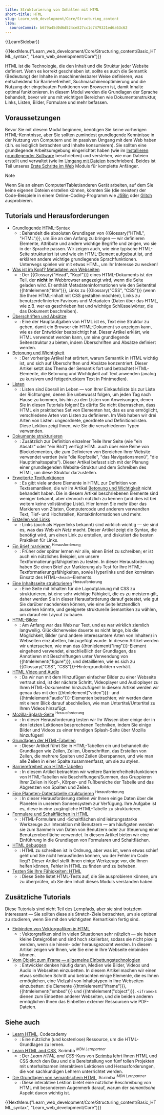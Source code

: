 ```yaml
---
title: Strukturierung von Inhalten mit HTML
short-title: HTML
slug: Learn_web_development/Core/Structuring_content
l10n:
  sourceCommit: b679a45d0d6d524ce827cc1c7479321ed6a63c62
---
```


{{LearnSidebar}}

{{NextMenu("Learn_web_development/Core/Structuring_content/Basic_HTML_syntax", "Learn_web_development/Core")}}

HTML ist die Technologie, die den Inhalt und die Struktur jeder Website definiert. Wenn es korrekt geschrieben ist, sollte es auch die Semantik (Bedeutung) der Inhalte in maschinenlesbarer Weise definieren, was entscheidend für Barrierefreiheit, Suchmaschinenoptimierung und die Nutzung der eingebauten Funktionen von Browsern ist, damit Inhalte optimal funktionieren. In diesem Modul werden die Grundlagen der Sprache behandelt, bevor wir uns mit wichtigen Bereichen wie Dokumentenstruktur, Links, Listen, Bilder, Formulare und mehr befassen.

## Voraussetzungen

Bevor Sie mit diesem Modul beginnen, benötigen Sie keine vorherigen HTML-Kenntnisse, aber Sie sollten zumindest grundlegende Kenntnisse in der Nutzung von Computern und im passiven Umgang mit dem Web haben (d.h. es lediglich betrachten und Inhalte konsumieren). Sie sollten eine grundlegende Arbeitsumgebung eingerichtet haben (wie im [Installieren grundlegender Software](/de/docs/Learn_web_development/Getting_started/Environment_setup/Installing_software) beschrieben) und verstehen, wie man Dateien erstellt und verwaltet (wie im [Umgang mit Dateien](/de/docs/Learn_web_development/Getting_started/Environment_setup/Dealing_with_files) beschrieben). Beides ist Teil unseres [Erste Schritte im Web](/de/docs/Learn_web_development/Getting_started/Your_first_website) Moduls für komplette Anfänger.

> [!NOTE]
> Wenn Sie an einem Computer/Tablet/anderen Gerät arbeiten, auf dem Sie keine eigenen Dateien erstellen können, könnten Sie (die meisten) der Code-Beispiele in einem Online-Coding-Programm wie [JSBin](https://jsbin.com/) oder [Glitch](https://glitch.com/) ausprobieren.

## Tutorials und Herausforderungen

- [Grundlegende HTML-Syntax](/de/docs/Learn_web_development/Core/Structuring_content/Basic_HTML_syntax)
  - : Behandelt die absoluten Grundlagen von {{Glossary("HTML", "HTML")}}, um Sie an den Anfang zu bringen — wir definieren Elemente, Attribute und andere wichtige Begriffe und zeigen, wo sie in der Sprache passen. Wir zeigen auch, wie eine typische HTML-Seite strukturiert ist und wie ein HTML-Element aufgebaut ist, und erklären andere wichtige grundlegende Sprachfunktionen. Unterwegs spielen wir mit etwas HTML, um Ihr Interesse zu wecken!
- [Was ist im Kopf? Metadaten von Webseiten](/de/docs/Learn_web_development/Core/Structuring_content/Webpage_metadata)
  - : Der {{Glossary("Head", "Kopf")}} eines HTML-Dokuments ist der Teil, der **nicht** im Webbrowser angezeigt wird, wenn die Seite geladen wird. Er enthält Metadateninformationen wie den Seitentitel {{htmlelement("title")}}, Links zu {{Glossary("CSS", "CSS")}} (wenn Sie Ihren HTML-Inhalt mit CSS gestalten möchten), Links zu benutzerdefinierten Favicons und Metadaten (Daten über das HTML, wie z.B. wer es geschrieben hat und wichtige Schlüsselwörter, die das Dokument beschreiben).
- [Überschriften und Absätze](/de/docs/Learn_web_development/Core/Structuring_content/Headings_and_paragraphs)
  - : Eine der Hauptaufgaben von HTML ist es, Text eine Struktur zu geben, damit ein Browser ein HTML-Dokument so anzeigen kann, wie es der Entwickler beabsichtigt hat. Dieser Artikel erklärt, wie HTML verwendet werden kann, um eine grundlegende Seitenstruktur zu bieten, indem Überschriften und Absätze definiert werden.
- [Betonung und Wichtigkeit](/de/docs/Learn_web_development/Core/Structuring_content/Emphasis_and_importance)
  - : Der vorherige Artikel hat erörtert, warum Semantik in HTML wichtig ist, und sich auf Überschriften und Absätze konzentriert. Dieser Artikel setzt das Thema der Semantik fort und betrachtet HTML-Elemente, die Betonung und Wichtigkeit auf Text anwenden (analog zu kursivem und fettgedrucktem Text in Printmedien).
- [Listen](/de/docs/Learn_web_development/Core/Structuring_content/Lists)
  - : Listen sind überall im Leben — von Ihrer Einkaufsliste bis zur Liste der Richtungen, denen Sie unbewusst folgen, um jeden Tag nach Hause zu kommen, bis hin zu den Listen von Anweisungen, denen Sie in diesen Tutorials folgen! Es dürfte Sie nicht überraschen, dass HTML ein praktisches Set von Elementen hat, das es uns ermöglicht, verschiedene Arten von Listen zu definieren. Im Web haben wir drei Arten von Listen: ungeordnete, geordnete und Definitionslisten. Diese Lektion zeigt Ihnen, wie Sie die verschiedenen Typen verwenden.
- [Dokumente strukturieren](/de/docs/Learn_web_development/Core/Structuring_content/Structuring_documents)
  - : Zusätzlich zur Definition einzelner Teile Ihrer Seite (wie "ein Absatz" oder "ein Bild") verfügt HTML auch über eine Reihe von Blockelementen, die zum Definieren von Bereichen Ihrer Website verwendet werden (wie "die Kopfzeile", "das Navigationsmenü", "die Hauptinhaltsspalte"). Dieser Artikel befasst sich mit der Planung einer grundlegenden Website-Struktur und dem Schreiben des HTML, um diese Struktur darzustellen.
- [Erweiterte Textfunktionen](/de/docs/Learn_web_development/Core/Structuring_content/Advanced_text_features)
  - : Es gibt viele andere Elemente in HTML zur Definition von Textsemantiken, die wir im Artikel [Betonung und Wichtigkeit](/de/docs/Learn_web_development/Core/Structuring_content/Emphasis_and_importance) nicht behandelt haben. Die in diesem Artikel beschriebenen Elemente sind weniger bekannt, aber dennoch nützlich zu kennen (und dies ist bei weitem keine vollständige Liste). Hier lernen Sie mehr über das Markieren von Zitaten, Computercode und anderem verwandten Text, Tief- und Hochstellen, Kontaktinformationen und mehr.
- [Erstellen von Links](/de/docs/Learn_web_development/Core/Structuring_content/Creating_links)
  - : Links (auch als Hyperlinks bekannt) sind wirklich wichtig — sie sind es, was das Web _ein Netz_ macht. Dieser Artikel zeigt die Syntax, die benötigt wird, um einen Link zu erstellen, und diskutiert die besten Praktiken für Links.
- [Ein Brief markieren](/de/docs/Learn_web_development/Core/Structuring_content/Marking_up_a_letter) <sup>Herausforderung</sup>
  - : Früher oder später lernen wir alle, einen Brief zu schreiben; er ist auch ein nützliches Beispiel, um unsere Textformatierungsfähigkeiten zu testen. In dieser Herausforderung haben Sie einen Brief zur Markierung als Test für Ihre HTML-Textformatierungsfähigkeiten, sowie Hyperlinks und den korrekten Einsatz des HTML-`<head>`-Elements.
- [Eine Inhaltsseite strukturieren](/de/docs/Learn_web_development/Core/Structuring_content/Structuring_a_page_of_content) <sup>Herausforderung</sup>
  - : Eine Seite mit Inhalten für die Layoutplanung mit CSS zu strukturieren, ist eine sehr wichtige Fähigkeit, die es zu meistern gilt, daher werden Sie in dieser Herausforderung darauf getestet, wie gut Sie darüber nachdenken können, wie eine Seite letztendlich aussehen könnte, und geeignete strukturelle Semantiken zu wählen, um darauf ein Layout zu bauen.
- [HTML-Bilder](/de/docs/Learn_web_development/Core/Structuring_content/HTML_images)
  - : Am Anfang war das Web nur Text, und es war wirklich ziemlich langweilig. Glücklicherweise dauerte es nicht lange, bis die Möglichkeit, Bilder (und andere interessantere Arten von Inhalten) in Webseiten einzubetten, hinzugefügt wurde. In diesem Artikel werden wir untersuchen, wie man das {{htmlelement("img")}}-Element eingehend verwendet, einschließlich der Grundlagen, das Annotieren mit Beschriftungen unter Verwendung von {{htmlelement("figure")}}, und detaillieren, wie es sich zu {{Glossary("CSS", "CSS")}}-Hintergrundbildern verhält.
- [HTML Video und Audio](/de/docs/Learn_web_development/Core/Structuring_content/HTML_video_and_audio)
  - : Da wir nun mit dem Hinzufügen einfacher Bilder zu einer Webseite vertraut sind, ist der nächste Schritt, Videoplayer und Audioplayer zu Ihren HTML-Dokumenten hinzuzufügen! In diesem Artikel werden wir genau das mit den {{htmlelement("video")}}- und {{htmlelement("audio")}}-Elementen betrachten; wir werden dann mit einem Blick darauf abschließen, wie man Untertitel/Untertitel zu Ihren Videos hinzufügt.
- [Mozilla-Splash-Seite](/de/docs/Learn_web_development/Core/Structuring_content/Mozilla_splash_page) <sup>Herausforderung</sup>
  - : In dieser Herausforderung testen wir Ihr Wissen über einige der in den letzten Lektionen besprochenen Techniken, indem Sie einige Bilder und Videos zu einer trendigen Splash-Seite über Mozilla hinzufügen!
- [Grundlagen der HTML-Tabellen](/de/docs/Learn_web_development/Core/Structuring_content/HTML_table_basics)
  - : Dieser Artikel führt Sie in HTML-Tabellen ein und behandelt die Grundlagen wie Zeilen, Zellen, Überschriften, das Erstellen von Zellen, die mehrere Spalten und Zeilen überspannen, und wie man alle Zellen in einer Spalte zusammenfasst, um sie zu stylen.
- [Barrierefreiheit von HTML-Tabellen](/de/docs/Learn_web_development/Core/Structuring_content/Table_accessibility)
  - : In diesem Artikel betrachten wir weitere Barrierefreiheitsfunktionen von HTML-Tabellen wie Beschriftungen/Summen, das Gruppieren Ihrer Zeilen in Kopf-, Körper- und Fußbereiche der Tabelle und das Abgrenzen von Spalten und Zeilen.
- [Eine Planeten-Datentabelle strukturieren](/de/docs/Learn_web_development/Core/Structuring_content/Planet_data_table) <sup>Herausforderung</sup>
  - : In dieser Herausforderung stellen wir Ihnen einige Daten über die Planeten in unserem Sonnensystem zur Verfügung. Ihre Aufgabe ist es, diese in eine zugängliche HTML-Tabelle zu strukturieren.
- [Formulare und Schaltflächen in HTML](/de/docs/Learn_web_development/Core/Structuring_content/HTML_forms)
  - : HTML-Formulare und -Schaltflächen sind leistungsstarke Werkzeuge zur Interaktion mit Benutzern — am häufigsten werden sie zum Sammeln von Daten von Benutzern oder zur Steuerung einer Benutzeroberfläche verwendet. In diesem Artikel bieten wir eine Einführung in die Grundlagen von Formularen und Schaltflächen.
- [HTML debuggen](/de/docs/Learn_web_development/Core/Structuring_content/Debugging_HTML)
  - : HTML zu schreiben ist in Ordnung, aber was ist, wenn etwas schief geht und Sie nicht herausfinden können, wo der Fehler im Code liegt? Dieser Artikel stellt Ihnen einige Werkzeuge vor, die Ihnen helfen können, Fehler in HTML zu finden und zu beheben.
- [Testen Sie Ihre Fähigkeiten: HTML](/de/docs/Learn_web_development/Core/Structuring_content/Test_your_skills)
  - : Diese Seite listet HTML-Tests auf, die Sie ausprobieren können, um zu überprüfen, ob Sie den Inhalt dieses Moduls verstanden haben.

## Zusätzliche Tutorials

Diese Tutorials sind nicht Teil des Lernpfads, aber sie sind trotzdem interessant — Sie sollten diese als Stretch-Ziele betrachten, um sie optional zu studieren, wenn Sie mit den wichtigsten Kernartikeln fertig sind.

- [Einbinden von Vektorgrafiken in HTML](/de/docs/Learn_web_development/Core/Structuring_content/Including_vector_graphics_in_HTML)
  - : Vektorgrafiken sind in vielen Situationen sehr nützlich — sie haben kleine Dateigrößen und sind hoch skalierbar, sodass sie nicht pixelig werden, wenn sie hinein- oder herausgezoomt werden. In diesem Artikel zeigen wir Ihnen, wie Sie eine in Ihre Webseite einbinden können.
- [Vom Objekt zum iFrame — allgemeine Einbettungstechnologien](/de/docs/Learn_web_development/Core/Structuring_content/General_embedding_technologies)
  - : Entwickler denken häufig daran, Medien wie Bilder, Videos und Audio in Webseiten einzubetten. In diesem Artikel machen wir einen etwas seitlichen Schritt und betrachten einige Elemente, die es Ihnen ermöglichen, eine Vielzahl von Inhaltstypen in Ihre Webseiten einzubetten: die Elemente {{htmlelement("iframe")}}, {{htmlelement("embed")}} und {{htmlelement("object")}}. `<iframe>`s dienen zum Einbetten anderer Webseiten, und die beiden anderen ermöglichen Ihnen das Einbetten externer Ressourcen wie PDF-Dateien.

## Siehe auch

- [Learn HTML](https://www.codecademy.com/learn/learn-html), Codecademy
  - : Eine nützliche (und kostenlose) Ressource, um die HTML-Grundlagen zu lernen.
- [Learn HTML and CSS](https://scrimba.com/learn-html-and-css-c0p?via=mdn), Scrimba <sup>_MDN Lernpartner_</sup>
  - : Der _Learn HTML and CSS_-Kurs von [Scrimba](https://scrimba.com/?via=mdn) lehrt Ihnen HTML und CSS durch den Bau und die Bereitstellung von fünf tollen Projekten mit unterhaltsamen interaktiven Lektionen und Herausforderungen, die von sachkundigen Lehrern unterrichtet werden.
- [Die Grundlagen von semantischem HTML](https://scrimba.com/the-frontend-developer-career-path-c0j/~0xid?via=mdn), Scrimba <sup>_MDN Lernpartner_</sup>
  - : Diese interaktive Lektion bietet eine nützliche Beschreibung von HTML mit besonderem Augenmerk darauf, warum der _semantische_ Aspekt davon wichtig ist.

{{NextMenu("Learn_web_development/Core/Structuring_content/Basic_HTML_syntax", "Learn_web_development/Core")}}
